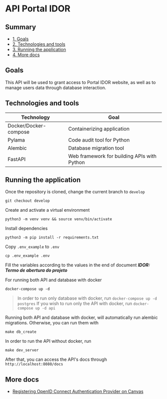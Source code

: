 
# API Portal IDOR

## Summary
- [1. Goals](#goals)
- [2. Technologies and tools](#technologies-and-tools)
- [3. Running the application](#running-the-application)
- [4. More docs](#more-docs)

## Goals
This API will be used to grant access to Portal IDOR website, as well as to manage users data through database interaction.

## Technologies and tools
| Technology | Goal |
|-----------|------|
| Docker/Docker-compose | Containerizing application |
| Pylama | Code audit tool for Python |
| Alembic  | Database migration tool |
| FastAPI  | Web framework for building APIs with Python |

## Running the application

Once the repository is cloned, change the current branch to `develop`

    git checkout develop

Create and activate a virtual environment

    python3 -m venv venv && source venv/bin/activate

Install dependencies

    python3 -m pip install -r requirements.txt

Copy `.env_example` to `.env`

    cp .env_example .env

Fill the variables according to the values in the end of document ***IDOR: Termo de abertura do projeto***

For running both API and database with docker

    docker-compose up -d

> In order to run only database with docker, run  `docker-compose up -d postgres`
> If you wish to run only the API with docker, run  `docker-compose up -d api`

Running both API and database with docker,  will automatically run alembic migrations. Otherwise, you can run them with

    make db_create

In order to run the API without docker, run

    make dev_server

After that, you can access the API's docs through `http://localhost:8080/docs`

## More docs

- [Registering OpenID Connect Authentication Provider on Canvas](./docs/canvas/Registering%20OpenId%20Connect%20Auth%20Provider.md)

